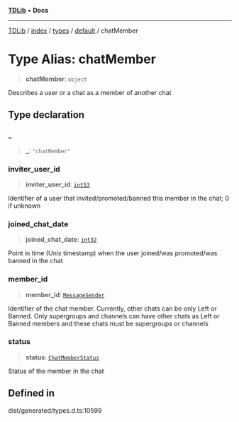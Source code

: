 [**TDLib**](../../../../../../README.md) • **Docs**

***

[TDLib](../../../../../../modules.md) / [index](../../../../../README.md) / [types](../../../README.md) / [default](../README.md) / chatMember

# Type Alias: chatMember

> **chatMember**: `object`

Describes a user or a chat as a member of another chat

## Type declaration

### \_

> **\_**: `"chatMember"`

### inviter\_user\_id

> **inviter\_user\_id**: [`int53`](int53.md)

Identifier of a user that invited/promoted/banned this member in the chat; 0 if unknown

### joined\_chat\_date

> **joined\_chat\_date**: [`int32`](int32.md)

Point in time (Unix timestamp) when the user joined/was promoted/was banned in the chat

### member\_id

> **member\_id**: [`MessageSender`](MessageSender.md)

Identifier of the chat member. Currently, other chats can be only Left or Banned. Only supergroups and channels can have other chats as Left or Banned members and these chats must be supergroups or channels

### status

> **status**: [`ChatMemberStatus`](ChatMemberStatus.md)

Status of the member in the chat

## Defined in

dist/generated/types.d.ts:10599
